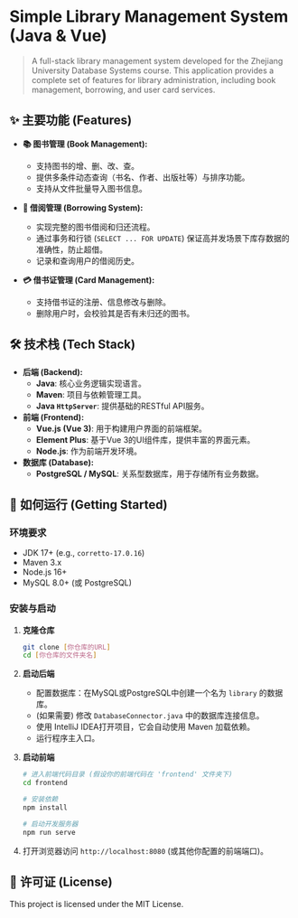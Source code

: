 # Simple Library Management System (Java & Vue)

> A full-stack library management system developed for the Zhejiang University Database Systems course. This application provides a complete set of features for library administration, including book management, borrowing, and user card services.


## ✨ 主要功能 (Features)

* **📚 图书管理 (Book Management):**
    * 支持图书的增、删、改、查。
    * 提供多条件动态查询（书名、作者、出版社等）与排序功能。
    * 支持从文件批量导入图书信息。

* **🔄 借阅管理 (Borrowing System):**
    * 实现完整的图书借阅和归还流程。
    * 通过事务和行锁 (`SELECT ... FOR UPDATE`) 保证高并发场景下库存数据的准确性，防止超借。
    * 记录和查询用户的借阅历史。

* **💳 借书证管理 (Card Management):**
    * 支持借书证的注册、信息修改与删除。
    * 删除用户时，会校验其是否有未归还的图书。

## 🛠️ 技术栈 (Tech Stack)

* **后端 (Backend):**
    * **Java**: 核心业务逻辑实现语言。
    * **Maven**: 项目与依赖管理工具。
    * **Java `HttpServer`**: 提供基础的RESTful API服务。
* **前端 (Frontend):**
    * **Vue.js (Vue 3)**: 用于构建用户界面的前端框架。
    * **Element Plus**: 基于Vue 3的UI组件库，提供丰富的界面元素。
    * **Node.js**: 作为前端开发环境。
* **数据库 (Database):**
    * **PostgreSQL / MySQL**: 关系型数据库，用于存储所有业务数据。

## 🚀 如何运行 (Getting Started)

### **环境要求**
* JDK 17+ (e.g., `corretto-17.0.16`)
* Maven 3.x
* Node.js 16+
* MySQL 8.0+ (或 PostgreSQL)

### **安装与启动**

1.  **克隆仓库**
    
    ```bash
    git clone [你仓库的URL]
    cd [你仓库的文件夹名]
    ```
    
2.  **启动后端**
    * 配置数据库：在MySQL或PostgreSQL中创建一个名为 `library` 的数据库。
    * (如果需要) 修改 `DatabaseConnector.java` 中的数据库连接信息。
    * 使用 IntelliJ IDEA打开项目，它会自动使用 Maven 加载依赖。
    * 运行程序主入口。

3.  **启动前端**
    
    ```bash
    # 进入前端代码目录 (假设你的前端代码在 'frontend' 文件夹下)
    cd frontend 
    
    # 安装依赖
    npm install
    
    # 启动开发服务器
    npm run serve
    ```
4.  打开浏览器访问 `http://localhost:8080` (或其他你配置的前端端口)。

## 📜 许可证 (License)

This project is licensed under the MIT License.
